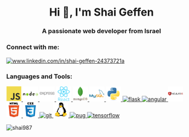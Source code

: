 <!-- ### Hi there 👋 -->

<!--
**shai987/shai987** is a ✨ _special_ ✨ repository because its `README.md` (this file) appears on your GitHub profile.

Here are some ideas to get you started:

- 🔭 I’m currently working on ...
- 🌱 I’m currently learning ...
- 👯 I’m looking to collaborate on ...
- 🤔 I’m looking for help with ...
- 💬 Ask me about ...
- 📫 How to reach me: ...
- 😄 Pronouns: ...
- ⚡ Fun fact: ...
-->
<h1 align="center">Hi 👋, I'm Shai Geffen</h1>
<h3 align="center">A passionate web developer from Israel</h3>

<h3 align="left">Connect with me:</h3>
<p align="left">
<a href="https://www.linkedin.com/in/shai-geffen-24373721a/" target="blank"><img align="center" src="https://raw.githubusercontent.com/rahuldkjain/github-profile-readme-generator/master/src/images/icons/Social/linked-in-alt.svg" alt="www.linkedin.com/in/shai-geffen-24373721a" height="30" width="40" /></a>
</p>

<h3 align="left">Languages and Tools:</h3>
 <p align="left">
                <a href="https://developer.mozilla.org/en-US/docs/Web/JavaScript" target="_blank" rel="noreferrer">
                        <img src="https://raw.githubusercontent.com/devicons/devicon/master/icons/javascript/javascript-original.svg"
                                alt="javascript" width="40" height="40" />
                </a>
                <a href="https://nodejs.org" target="_blank" rel="noreferrer"> <img
                                src="https://raw.githubusercontent.com/devicons/devicon/master/icons/nodejs/nodejs-original-wordmark.svg"
                                alt="nodejs" width="40" height="40" />
                </a>
                <a href="https://expressjs.com" target="_blank" rel="noreferrer"> <img
                                src="https://raw.githubusercontent.com/devicons/devicon/master/icons/express/express-original-wordmark.svg"
                                alt="express" width="40" height="40" />
                </a>
                <a href="https://reactjs.org/" target="_blank" rel="noreferrer"> <img
                                src="https://raw.githubusercontent.com/devicons/devicon/master/icons/react/react-original-wordmark.svg"
                                alt="react" width="40" height="40" />
                </a>
                <a href="https://www.mongodb.com/" target="_blank" rel="noreferrer"> <img
                                src="https://raw.githubusercontent.com/devicons/devicon/master/icons/mongodb/mongodb-original-wordmark.svg"
                                alt="mongodb" width="40" height="40" />
                </a>
                <a href="https://www.mysql.com/" target="_blank" rel="noreferrer"> <img
                                src="https://raw.githubusercontent.com/devicons/devicon/master/icons/mysql/mysql-original-wordmark.svg"
                                alt="mysql" width="40" height="40" />
                </a>
                </a> <a href="https://www.python.org" target="_blank" rel="noreferrer">
                        <img src="https://raw.githubusercontent.com/devicons/devicon/master/icons/python/python-original.svg"
                                alt="python" width="40" height="40" />
                </a>
                <a href="https://flask.palletsprojects.com/" target="_blank" rel="noreferrer"> <img
                                src="https://www.vectorlogo.zone/logos/pocoo_flask/pocoo_flask-icon.svg" alt="flask"
                                width="40" height="40" />
                </a>
                <a href="https://angular.io" target="_blank" rel="noreferrer"> <img
                                src="https://angular.io/assets/images/logos/angular/angular.svg" alt="angular"
                                width="40" height="40" />
                </a>
                <a href="https://angular.io" target="_blank" rel="noreferrer"> <img
                                src="https://raw.githubusercontent.com/devicons/devicon/master/icons/angularjs/angularjs-original-wordmark.svg"
                                alt="angularjs" width="40" height="40" />
                </a>
                <a href="https://www.w3.org/html/" target="_blank" rel="noreferrer">
                        <img src="https://raw.githubusercontent.com/devicons/devicon/master/icons/html5/html5-original-wordmark.svg"
                                alt="html5" width="40" height="40" />
                </a>
                <a href="https://www.w3schools.com/css/" target="_blank" rel="noreferrer"> <img
                                src="https://raw.githubusercontent.com/devicons/devicon/master/icons/css3/css3-original-wordmark.svg"
                                alt="css3" width="40" height="40" />
                </a>
                <a href="https://git-scm.com/" target="_blank" rel="noreferrer"> <img
                                src="https://www.vectorlogo.zone/logos/git-scm/git-scm-icon.svg" alt="git" width="40"
                                height="40" />
                </a>
                <a href="https://www.linux.org/" target="_blank" rel="noreferrer"> <img
                                src="https://raw.githubusercontent.com/devicons/devicon/master/icons/linux/linux-original.svg"
                                alt="linux" width="40" height="40" />
                </a>
                <a href="https://pugjs.org" target="_blank" rel="noreferrer"> <img
                                src="https://cdn.worldvectorlogo.com/logos/pug.svg" alt="pug" width="40" height="40" />
                </a>
                <a href="https://www.tensorflow.org" target="_blank" rel="noreferrer"> <img
                                src="https://www.vectorlogo.zone/logos/tensorflow/tensorflow-icon.svg" alt="tensorflow"
                                width="40" height="40" />
                </a>
        </p>

<p><img align="center" src="https://github-readme-stats.vercel.app/api/top-langs?username=shai987&show_icons=true&locale=en&layout=compact" alt="shai987" /></p>
